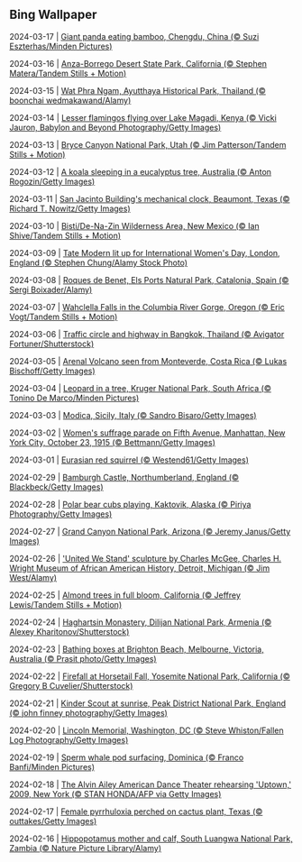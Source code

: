 ## Bing Wallpaper
2024-03-17 | [Giant panda eating bamboo, Chengdu, China (© Suzi Eszterhas/Minden Pictures)](./wallpaper/2024-03-17.jpg) 

2024-03-16 | [Anza-Borrego Desert State Park, California (© Stephen Matera/Tandem Stills + Motion)](./wallpaper/2024-03-16.jpg) 

2024-03-15 | [Wat Phra Ngam, Ayutthaya Historical Park, Thailand (© boonchai wedmakawand/Alamy)](./wallpaper/2024-03-15.jpg) 

2024-03-14 | [Lesser flamingos flying over Lake Magadi, Kenya (© Vicki Jauron, Babylon and Beyond Photography/Getty Images)](./wallpaper/2024-03-14.jpg) 

2024-03-13 | [Bryce Canyon National Park, Utah (© Jim Patterson/Tandem Stills + Motion)](./wallpaper/2024-03-13.jpg) 

2024-03-12 | [A koala sleeping in a eucalyptus tree, Australia (© Anton Rogozin/Getty Images)](./wallpaper/2024-03-12.jpg) 

2024-03-11 | [San Jacinto Building's mechanical clock, Beaumont, Texas (© Richard T. Nowitz/Getty Images)](./wallpaper/2024-03-11.jpg) 

2024-03-10 | [Bisti/De-Na-Zin Wilderness Area, New Mexico (© Ian Shive/Tandem Stills + Motion)](./wallpaper/2024-03-10.jpg) 

2024-03-09 | [Tate Modern lit up for International Women's Day, London, England (© Stephen Chung/Alamy Stock Photo)](./wallpaper/2024-03-09.jpg) 

2024-03-08 | [Roques de Benet, Els Ports Natural Park, Catalonia, Spain (© Sergi Boixader/Alamy)](./wallpaper/2024-03-08.jpg) 

2024-03-07 | [Wahclella Falls in the Columbia River Gorge, Oregon (© Eric Vogt/Tandem Stills + Motion)](./wallpaper/2024-03-07.jpg) 

2024-03-06 | [Traffic circle and highway in Bangkok, Thailand (© Avigator Fortuner/Shutterstock)](./wallpaper/2024-03-06.jpg) 

2024-03-05 | [Arenal Volcano seen from Monteverde, Costa Rica (© Lukas Bischoff/Getty Images)](./wallpaper/2024-03-05.jpg) 

2024-03-04 | [Leopard in a tree, Kruger National Park, South Africa (© Tonino De Marco/Minden Pictures)](./wallpaper/2024-03-04.jpg) 

2024-03-03 | [Modica, Sicily, Italy (© Sandro Bisaro/Getty Images)](./wallpaper/2024-03-03.jpg) 

2024-03-02 | [Women's suffrage parade on Fifth Avenue, Manhattan, New York City, October 23, 1915 (© Bettmann/Getty Images)](./wallpaper/2024-03-02.jpg) 

2024-03-01 | [Eurasian red squirrel (© Westend61/Getty Images)](./wallpaper/2024-03-01.jpg) 

2024-02-29 | [Bamburgh Castle, Northumberland, England (© Blackbeck/Getty Images)](./wallpaper/2024-02-29.jpg) 

2024-02-28 | [Polar bear cubs playing, Kaktovik, Alaska (© Piriya Photography/Getty Images)](./wallpaper/2024-02-28.jpg) 

2024-02-27 | [Grand Canyon National Park, Arizona (© Jeremy Janus/Getty Images)](./wallpaper/2024-02-27.jpg) 

2024-02-26 | ['United We Stand' sculpture by Charles McGee, Charles H. Wright Museum of African American History, Detroit, Michigan (© Jim West/Alamy)](./wallpaper/2024-02-26.jpg) 

2024-02-25 | [Almond trees in full bloom, California (© Jeffrey Lewis/Tandem Stills + Motion)](./wallpaper/2024-02-25.jpg) 

2024-02-24 | [Haghartsin Monastery, Dilijan National Park, Armenia (© Alexey Kharitonov/Shutterstock)](./wallpaper/2024-02-24.jpg) 

2024-02-23 | [Bathing boxes at Brighton Beach, Melbourne, Victoria, Australia (© Prasit photo/Getty Images)](./wallpaper/2024-02-23.jpg) 

2024-02-22 | [Firefall at Horsetail Fall, Yosemite National Park, California (© Gregory B Cuvelier/Shutterstock)](./wallpaper/2024-02-22.jpg) 

2024-02-21 | [Kinder Scout at sunrise, Peak District National Park, England (© john finney photography/Getty Images)](./wallpaper/2024-02-21.jpg) 

2024-02-20 | [Lincoln Memorial, Washington, DC (© Steve Whiston/Fallen Log Photography/Getty Images)](./wallpaper/2024-02-20.jpg) 

2024-02-19 | [Sperm whale pod surfacing, Dominica (© Franco Banfi/Minden Pictures)](./wallpaper/2024-02-19.jpg) 

2024-02-18 | [The Alvin Ailey American Dance Theater rehearsing 'Uptown,' 2009, New York (© STAN HONDA/AFP via Getty Images)](./wallpaper/2024-02-18.jpg) 

2024-02-17 | [Female pyrrhuloxia perched on cactus plant, Texas (© outtakes/Getty Images)](./wallpaper/2024-02-17.jpg) 

2024-02-16 | [Hippopotamus mother and calf, South Luangwa National Park, Zambia (© Nature Picture Library/Alamy)](./wallpaper/2024-02-16.jpg) 

